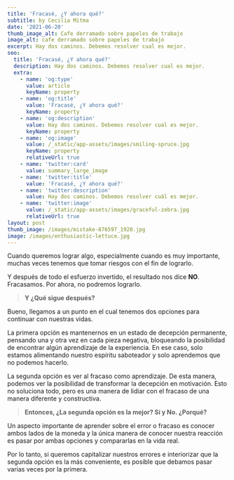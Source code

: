 ```yaml
---
title: 'Fracasé, ¿Y ahora qué?'
subtitle: by Cecilia Mitma
date: '2021-06-20'
thumb_image_alt: Cafe derramado sobre papeles de trabajo
image_alt: cafe derramado sobre papeles de trabajo
excerpt: Hay dos caminos. Debemos resolver cual es mejor.
seo:
  title: 'Fracasé, ¿Y ahora qué?'
  description: Hay dos caminos. Debemos resolver cual es mejor.
  extra:
    - name: 'og:type'
      value: article
      keyName: property
    - name: 'og:title'
      value: 'Fracasé, ¿Y ahora qué?'
      keyName: property
    - name: 'og:description'
      value: Hay dos caminos. Debemos resolver cual es mejor.
      keyName: property
    - name: 'og:image'
      value: /_static/app-assets/images/smiling-spruce.jpg
      keyName: property
      relativeUrl: true
    - name: 'twitter:card'
      value: summary_large_image
    - name: 'twitter:title'
      value: 'Fracasé, ¿Y ahora qué?'
    - name: 'twitter:description'
      value: Hay dos caminos. Debemos resolver cuál es mejor.
    - name: 'twitter:image'
      value: /_static/app-assets/images/graceful-zebra.jpg
      relativeUrl: true
layout: post
thumb_image: /images/mistake-876597_1920.jpg
image: /images/enthusiastic-lettuce.jpg
---
```

Cuando queremos lograr algo, especialmente cuando es muy importante, muchas veces tenemos que tomar riesgos con el fin de lograrlo.

Y después de todo el esfuerzo invertido, el resultado nos dice **NO**. Fracasamos. Por ahora, no podremos lograrlo. 

> **Y ¿Qué sigue después?**

Bueno, llegamos a un punto en el cual tenemos dos opciones para continuar con nuestras vidas.

La primera opción es mantenernos en un estado de decepción permanente, pensando una y otra vez en cada pieza negativa, bloqueando la posibilidad de encontrar algún aprendizaje de la experiencia. En ese caso, solo estamos alimentando nuestro espíritu saboteador y solo aprendemos que no podemos hacerlo.

La segunda opción es ver al fracaso como aprendizaje. De esta manera, podemos ver la posibilidad de transformar la decepción en motivación. Esto no soluciona todo, pero es una manera de lidiar con el fracaso de una manera diferente y constructiva.

> **Entonces, ¿La segunda opción es la mejor? Sí y No. ¿Porqué?** 

Un aspecto importante de aprender sobre el error o fracaso es conocer ambos lados de la moneda y la única manera de conocer nuestra reacción es pasar por ambas opciones y compararlas en la vida real.

Por lo tanto, si queremos capitalizar nuestros errores e interiorizar que la segunda opción es la más conveniente, es posible que debamos pasar varias veces por la primera.

